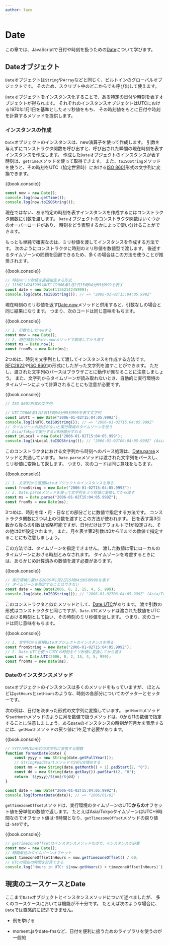 ```yaml
---
author: laco
---
```


# Date

この章では、JavaScriptで日付や時刻を扱うための[Date][]について学びます。

## Dateオブジェクト

`Date`オブジェクトは`String`や`Array`などと同じく、ビルトインのグローバルオブジェクトです。
そのため、スクリプト中のどこからでも呼び出して使えます。

`Date`オブジェクトをインスタンス化することで、ある特定の日付や時刻を表すオブジェクトが得られます。
それぞれのインスタンスオブジェクトはUTCにおける1970年1月1日を基準としたミリ秒値をもち、
その時刻値をもとに日付や時刻を計算するメソッドを提供します。

### インスタンスの作成

`Date`オブジェクトのインスタンスは、new演算子を使って作成します。
引数を与えずにコンストラクタ関数を呼び出すと、呼び出された瞬間の現在時刻を表すインスタンスを作成します。
作成した`Date`オブジェクトのインスタンスが表す時刻は、`getTime`メソッドを使って取得できます。
また、`toISOString`メソッドを使うと、その時刻をUTC（協定世界時）における[ISO 8601][]形式の文字列に変換できます。

{{book.console}}
```js
const now = new Date();
console.log(now.getTime());
console.log(now.toISOString());
```

現在ではない、ある特定の時刻を表すインスタンスを作成するにはコンストラクタ関数に引数を渡します。
`Date`オブジェクトのコンストラクタ関数はいくつかのオーバーロードがあり、
時刻をどう表現するかによって使い分けることができます。

もっとも単純で確実なのは、ミリ秒値を渡してインスタンスを作成する方法です。
次のようにコンストラクタに時刻のミリ秒値を数値型で渡します。
後述するタイムゾーンの問題を回避できるため、多くの場合はこの方法を使うことが推奨されます。

{{book.console}}
```js
// 時刻のミリ秒値を直接指定する形式
// 1136214245999はUTCで2006年1月2日15時04分05秒999を表す
const date = new Date(1136214245999);
console.log(date.toISOString()); // => "2006-01-02T15:04:05.999Z"
```

現在時刻のミリ秒値を返す[Date.now][]メソッドと併用すると、引数なしの場合と同じ結果になります。
つまり、次のコードは同じ意味をもちます。

{{book.console}}
```js
// 1. 引数なしでnewする
const now = new Date();
// 2. 現在時刻をDate.nowメソッドで取得してから渡す
const ms = Date.now();
const fromMs = new Date(ms);
```

2つめは、時刻を文字列として渡してインスタンスを作成する方法です。
[RFC2822][]や[ISO 8601][]の形式にしたがった文字列を渡すことができます。
ただし、渡された文字列のパースはブラウザごとに動作が異なることに注意しましょう。
また、文字列からタイムゾーンが読み取れないとき、自動的に実行環境のタイムゾーンによって計算されることにも注意が必要です。

{{book.console}}
```js
// ISO 8601形式の文字列

// UTCで2006年1月2日15時04分05秒999を表す文字列
const inUTC = new Date("2006-01-02T15:04:05.999Z");
console.log(inUTC.toISOString()); // => "2006-01-02T15:04:05.999Z"
// タイムゾーンの記述がないと実行環境のタイムゾーンを使う
// Asia/Tokyoで実行すると9時間分ずれる
const inLocal = new Date("2006-01-02T15:04:05.999");
console.log(inLocal.toISOString()); // "2006-01-02T06:04:05.999Z" (Asia/Tokyoの場合)
```

このコンストラクタにおける文字列から時刻へのパース処理は、[Date.parse][]メソッドと共通しています。
`Date.parse`メソッドは渡された文字列をパースし、ミリ秒値に変換して返します。
つまり、次のコードは同じ意味をもちます。

{{book.console}}
```js
// 1. 文字列から直接Dateオブジェクトのインスタンスを得る
const fromString = new Date("2006-01-02T15:04:05.999Z");
// 2. Date.parseメソッドを使って文字列をミリ秒値に変換してから渡す
const ms = Date.parse("2006-01-02T15:04:05.999Z");
const fromMs = new Date(ms);
```

3つめは、時刻を年・月・日などの部分ごとに数値で指定する方法です。
コンストラクタ関数に2つ以上の引数を渡すとこの方法が使われます。
日を表す第3引数から後ろの引数は省略可能ですが、日付だけはデフォルトで1が設定され、その他は0が設定されます。
また、月を表す第2引数は0から11までの数値で指定することにも注意しましょう。

この方法では、タイムゾーンを指定できません。
渡した数値は常にローカルのタイムゾーンにおける時刻とみなされます。
タイムゾーンを考慮するときには、あらかじめ計算済みの数値を渡す必要があります。

{{book.console}}
```js
// 実行環境に置ける2006年1月2日15時04分05秒999を表す
// タイムゾーンを指定することはできない
const date = new Date(2006, 0, 2, 15, 4, 5, 999);
console.log(date.toISOString()); // "2006-01-02T06:04:05.999Z" (Asia/Tokyoの場合)
```

このコンストラクタと似たメソッドとして、[Date.UTC][]があります。
渡す引数の形式はコンストラクタと同じですが、`Date.UTC`メソッドは渡された数値をUTCにおける時刻として扱い、その時刻のミリ秒値を返します。
つまり、次のコードは同じ意味をもちます。

{{book.console}}
```js
// 1. 文字列から直接Dateオブジェクトのインスタンスを得る
const fromString = new Date("2006-01-02T15:04:05.999Z");
// 2. Date.UTCを使ってUTCの時刻をミリ秒値に変換してから渡す
const ms = Date.UTC(2006, 0, 2, 15, 4, 5, 999);
const fromMs = new Date(ms);
```

### Dateのインスタンスメソッド

`Date`オブジェクトのインスタンスは多くのメソッドをもっていますが、
ほとんどは`getHours`と`setHours`のような、時刻の各部分についてのゲッターとセッターです。

次の例は、日付を決まった形式の文字列に変換しています。
`getMonth`メソッドや`setMonth`メソッドのように月を数値で扱うメソッドは、0から11の数値で指定することに注意しましょう。ある`Date`のインスタンスの時刻が何月かを表示するには、`getMonth`メソッドの戻り値に1を足す必要があります。

{{book.console}}
```js
// YYYY/MM/DD形式の文字列に変換する関数
function formatDate(date) {
    const yyyy = new String(date.getFullYear());
    // String#padStartメソッドで2桁に0埋めする
    const mm = new String(date.getMonth() + 1).padStart(2, "0");
    const dd = new String(date.getDay()).padStart(2, "0");
    return `${yyyy}/${mm}/${dd}`;
}

const date = new Date("2006-01-02T15:04:05.999Z");
console.log(formatDate(date)); // => "2006/01/02"
```

`getTimezoneOffset`メソッドは、実行環境のタイムゾーンのUTC**からの**オフセット値を**分**単位の数値で返します。
たとえばAsia/TokyoタイムゾーンはUTC+9時間なのでオフセット値は-9時間となり、`getTimezoneOffset`メソッドの戻り値は`-540`です。

{{book.console}}
```js
// getTimezoneOffsetはインスタンスメソッドなので、インスタンスが必要
const now = new Date();
// 時間単位のタイムゾーンオフセット
const timezoneOffsetInHours = now.getTimezoneOffset() / 60;
// UTCの現在の時間を計算できる
console.log(`Hours in UTC: ${now.getHours() + timezoneOffsetInHours}`);
```

## 現実のユースケースとDate

ここまで`Date`オブジェクトとインスタンスメソッドについて述べましたが、
多くのユースケースにおいては機能が不十分です。
たとえば次のような場合に、`Date`では直感的に記述できません。

- 例を挙げる

- moment.jsやdate-fnsなど、日付を便利に扱うためのライブラリを使うのが一般的


[Date]: https://developer.mozilla.org/ja/docs/Web/JavaScript/Reference/Global_Objects/Date
[Date.parse]: https://developer.mozilla.org/ja/docs/Web/JavaScript/Reference/Global_Objects/Date/parse
[Date.now]: https://developer.mozilla.org/ja/docs/Web/JavaScript/Reference/Global_Objects/Date/now
[Date.UTC]: https://developer.mozilla.org/ja/docs/Web/JavaScript/Reference/Global_Objects/Date/UTC
[RFC2822]: https://tools.ietf.org/html/rfc2822#section-3.3
[ISO 8601]: https://ja.wikipedia.org/wiki/ISO_8601